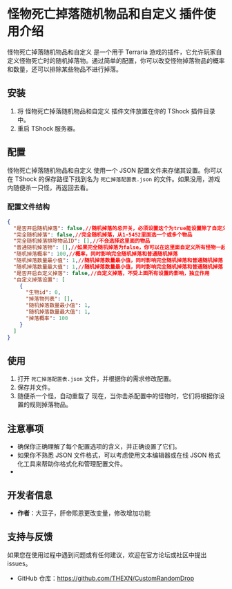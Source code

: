# 怪物死亡掉落随机物品和自定义 插件使用介绍
怪物死亡掉落随机物品和自定义 是一个用于 Terraria 游戏的插件，它允许玩家自定义怪物死亡时的随机掉落物。通过简单的配置，你可以改变怪物掉落物品的概率和数量，还可以排除某些物品不进行掉落。
## 安装
1. 将 怪物死亡掉落随机物品和自定义 插件文件放置在你的 TShock 插件目录中。
2. 重启 TShock 服务器。
## 配置
怪物死亡掉落随机物品和自定义 使用一个 JSON 配置文件来存储其设置。你可以在 TShock 的保存路径下找到名为 `死亡掉落配置表.json` 的文件。如果没用，游戏内随便杀一只怪，再返回去看。
### 配置文件结构
```json
{
  "是否开启随机掉落": false,//随机掉落的总开关，必须设置这个为true能设置除了自定义以外的内容
  "完全随机掉落": false,//完全随机掉落，从1-5452里面选一个或多个物品
  "完全随机掉落排除物品ID": [],//不会选择这里面的物品
  "普通随机掉落物": [],//如果完全随机掉落为false，你可以在这里面自定义所有怪物一起的随机掉落物，随机掉落物从这里面选取
  "随机掉落概率": 100,//概率，同时影响完全随机掉落和普通随机掉落
  "随机掉落数量最小值": 1,//随机掉落数量最小值，同时影响完全随机掉落和普通随机掉落
  "随机掉落数量最大值": 1,//随机掉落数量最小值，同时影响完全随机掉落和普通随机掉落
  "是否开启自定义掉落": false,//自定义掉落，不受上面所有设置的影响，独立作用
  "自定义掉落设置": [
    {
      "生物id": 0,
      "掉落物列表": [],
      "随机掉落数量最小值": 1,
      "随机掉落数量最大值": 1,
      "掉落概率": 100
    }
  ]
}

```
## 使用
1. 打开 `死亡掉落配置表.json` 文件，并根据你的需求修改配置。
2. 保存并文件。
3. 随便杀一个怪，自动重载了
现在，当你击杀配置中的怪物时，它们将根据你设置的规则掉落物品。
## 注意事项
- 确保你正确理解了每个配置选项的含义，并正确设置了它们。
- 如果你不熟悉 JSON 文件格式，可以考虑使用文本编辑器或在线 JSON 格式化工具来帮助你格式化和管理配置文件。
- 
## 开发者信息

- **作者**：大豆子，肝帝熙恩更改变量，修改增加功能

## 支持与反馈

如果您在使用过程中遇到问题或有任何建议，欢迎在官方论坛或社区中提出 issues。

- GitHub 仓库：https://github.com/THEXN/CustomRandomDrop
